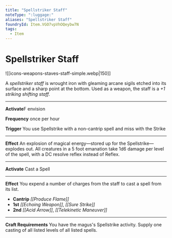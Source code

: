 ```yaml
---
title: "Spellstriker Staff"
noteType: ":luggage:"
aliases: "Spellstriker Staff"
foundryId: Item.VGO7vpVhOQeybw7N
tags:
  - Item
---
```


# Spellstriker Staff
![[icons-weapons-staves-staff-simple.webp|150]]

A _spellstriker staff_ is wrought iron with gleaming arcane sigils etched into its surface and a sharp point at the bottom. Used as a weapon, the staff is a _+1 striking shifting staff_.

* * *

**Activate**F envision

**Frequency** once per hour

**Trigger** You use Spellstrike with a non-cantrip spell and miss with the Strike

* * *

**Effect** An explosion of magical energy—stored up for the Spellstrike—explodes out. All creatures in a 5 foot emanation take 1d6 damage per level of the spell, with a DC resolve reflex instead of Reflex.

* * *

**Activate** Cast a Spell

* * *

**Effect** You expend a number of charges from the staff to cast a spell from its list.

*   **Cantrip** _[[Produce Flame]]_
*   **1st** _[[Echoing Weapon]]_, _[[Sure Strike]]_
*   **2nd** _[[Acid Arrow]]_, _[[Telekinetic Maneuver]]_

* * *

**Craft Requirements** You have the magus's Spellstrike activity. Supply one casting of all listed levels of all listed spells.
